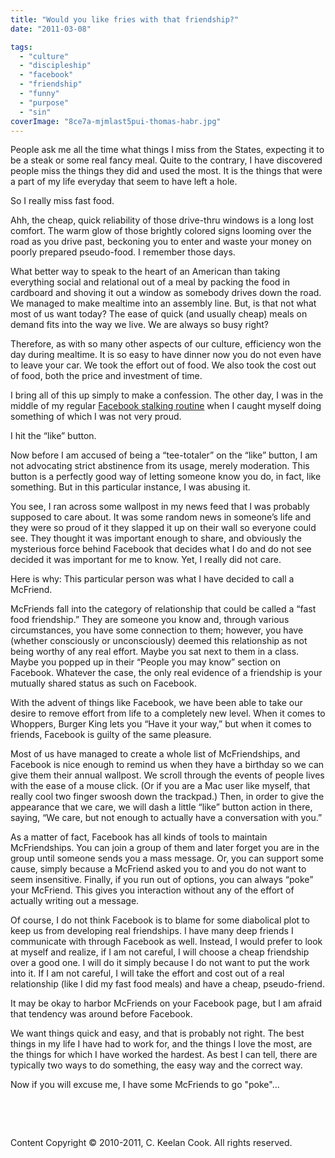 ```yaml
---
title: "Would you like fries with that friendship?"
date: "2011-03-08"

tags: 
  - "culture"
  - "discipleship"
  - "facebook"
  - "friendship"
  - "funny"
  - "purpose"
  - "sin"
coverImage: "8ce7a-mjmlast5pui-thomas-habr.jpg"
---
```


People ask me all the time what things I miss from the States, expecting it to be a steak or some real fancy meal. Quite to the contrary, I have discovered people miss the things they did and used the most. It is the things that were a part of my life everyday that seem to have left a hole.

So I really miss fast food.

Ahh, the cheap, quick reliability of those drive-thru windows is a long lost comfort. The warm glow of those brightly colored signs looming over the road as you drive past, beckoning you to enter and waste your money on poorly prepared pseudo-food. I remember those days.

What better way to speak to the heart of an American than taking everything social and relational out of a meal by packing the food in cardboard and shoving it out a window as somebody drives down the road. We managed to make mealtime into an assembly line. But, is that not what most of us want today? The ease of quick (and usually cheap) meals on demand fits into the way we live. We are always so busy right?

Therefore, as with so many other aspects of our culture, efficiency won the day during mealtime. It is so easy to have dinner now you do not even have to leave your car. We took the effort out of food. We also took the cost out of food, both the price and investment of time.

I bring all of this up simply to make a confession. The other day, I was in the middle of my regular [Facebook stalking routine](http://blog.keelancook.com/2010/12/off-topic-the-fishbowl-effect/ "Off Topic: The Fishbowl Effect") when I caught myself doing something of which I was not very proud.

I hit the “like” button.

Now before I am accused of being a “tee-totaler” on the “like” button, I am not advocating strict abstinence from its usage, merely moderation. This button is a perfectly good way of letting someone know you do, in fact, like something. But in this particular instance, I was abusing it.

You see, I ran across some wallpost in my news feed that I was probably supposed to care about. It was some random news in someone’s life and they were so proud of it they slapped it up on their wall so everyone could see. They thought it was important enough to share, and obviously the mysterious force behind Facebook that decides what I do and do not see decided it was important for me to know. Yet, I really did not care.

Here is why: This particular person was what I have decided to call a McFriend.

McFriends fall into the category of relationship that could be called a “fast food friendship.” They are someone you know and, through various circumstances, you have some connection to them; however, you have (whether consciously or unconsciously) deemed this relationship as not being worthy of any real effort. Maybe you sat next to them in a class. Maybe you popped up in their “People you may know” section on Facebook. Whatever the case, the only real evidence of a friendship is your mutually shared status as such on Facebook.

With the advent of things like Facebook, we have been able to take our desire to remove effort from life to a completely new level. When it comes to Whoppers, Burger King lets you “Have it your way,” but when it comes to friends, Facebook is guilty of the same pleasure.

Most of us have managed to create a whole list of McFriendships, and Facebook is nice enough to remind us when they have a birthday so we can give them their annual wallpost. We scroll through the events of people lives with the ease of a mouse click. (Or if you are a Mac user like myself, that really cool two finger swoosh down the trackpad.) Then, in order to give the appearance that we care, we will dash a little “like” button action in there, saying, “We care, but not enough to actually have a conversation with you.”

As a matter of fact, Facebook has all kinds of tools to maintain McFriendships. You can join a group of them and later forget you are in the group until someone sends you a mass message. Or, you can support some cause, simply because a McFriend asked you to and you do not want to seem insensitive. Finally, if you run out of options, you can always “poke” your McFriend. This gives you interaction without any of the effort of actually writing out a message.

Of course, I do not think Facebook is to blame for some diabolical plot to keep us from developing real friendships. I have many deep friends I communicate with through Facebook as well. Instead, I would prefer to look at myself and realize, if I am not careful, I will choose a cheap friendship over a good one. I will do it simply because I do not want to put the work into it. If I am not careful, I will take the effort and cost out of a real relationship (like I did my fast food meals) and have a cheap, pseudo-friend.

It may be okay to harbor McFriends on your Facebook page, but I am afraid that tendency was around before Facebook.

We want things quick and easy, and that is probably not right. The best things in my life I have had to work for, and the things I love the most, are the things for which I have worked the hardest. As best I can tell, there are typically two ways to do something, the easy way and the correct way.

Now if you will excuse me, I have some McFriends to go "poke"…

 

 

Content Copyright © 2010-2011, C. Keelan Cook. All rights reserved.
